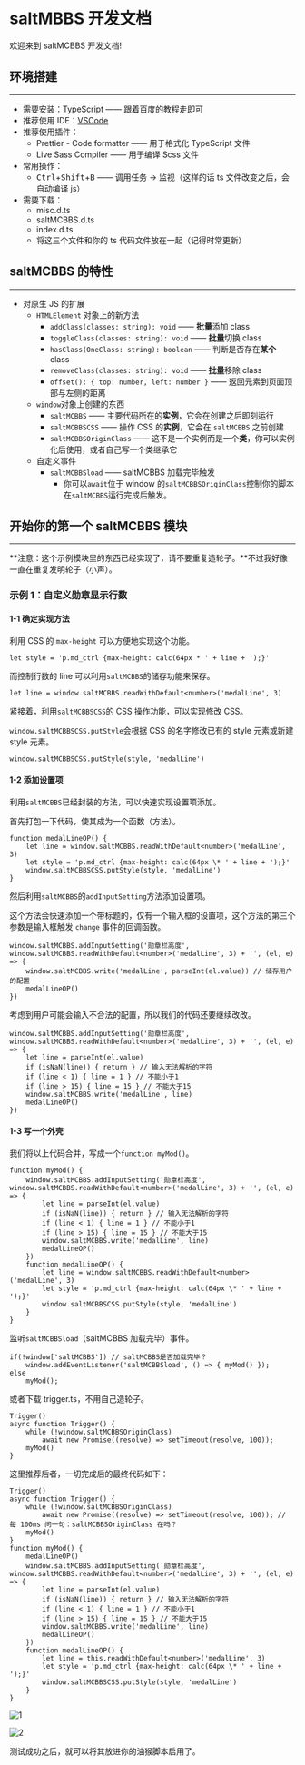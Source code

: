 # saltMBBS 开发文档

欢迎来到 saltMCBBS 开发文档!

## 环境搭建

---

-   需要安装：[TypeScript](https://www.tslang.cn/index.html) —— 跟着百度的教程走即可
-   推荐使用 IDE：[VSCode](https://code.visualstudio.com/)
-   推荐使用插件：
    -   Prettier - Code formatter —— 用于格式化 TypeScript 文件
    -   Live Sass Compiler —— 用于编译 Scss 文件
-   常用操作：
    -   <kbd>Ctrl</kbd>+<kbd>Shift</kbd>+<kbd>B</kbd> —— 调用任务 -> 监视（这样的话 ts 文件改变之后，会自动编译 js）
-   需要下载：
    -   misc.d.ts
    -   saltMCBBS.d.ts
    -   index.d.ts
    -   将这三个文件和你的 ts 代码文件放在一起（记得时常更新）

## saltMCBBS 的特性

---

-   对原生 JS 的扩展
    -   `HTMLElement` 对象上的新方法
        -   `addClass(classes: string): void` —— **批量**添加 class
        -   `toggleClass(classes: string): void` —— **批量**切换 class
        -   `hasClass(OneClass: string): boolean` —— 判断是否存在**某个** class
        -   `removeClass(classes: string): void` —— **批量**移除 class
        -   `offset(): { top: number, left: number }` —— 返回元素到页面顶部与左侧的距离
    -   `window`对象上创建的东西
        -   `saltMCBBS` —— 主要代码所在的**实例**，它会在创建之后即刻运行
        -   `saltMCBBSCSS` —— 操作 CSS 的**实例**，它会在 `saltMCBBS` 之前创建
        -   `saltMCBBSOriginClass` —— 这不是一个实例而是一个**类**，你可以实例化后使用，或者自己写一个类继承它
    -   自定义事件
        -   `saltMCBBSload` —— saltMCBBS 加载完毕触发
            -   你可以`await`位于 window 的`saltMCBBSOriginClass`控制你的脚本在`saltMCBBS`运行完成后触发。

## 开始你的第一个 saltMCBBS 模块

---

**注意：这个示例模块里的东西已经实现了，请不要重复造轮子。**不过我好像一直在重复发明轮子（小声）。

### 示例 1：自定义勋章显示行数

#### 1-1 确定实现方法

利用 CSS 的 `max-height` 可以方便地实现这个功能。

```
let style = 'p.md_ctrl {max-height: calc(64px * ' + line + ');}'
```

而控制行数的 line 可以利用`saltMCBBS`的储存功能来保存。

```
let line = window.saltMCBBS.readWithDefault<number>('medalLine', 3)
```

紧接着，利用`saltMCBBSCSS`的 CSS 操作功能，可以实现修改 CSS。

`window.saltMCBBSCSS.putStyle`会根据 CSS 的名字修改已有的 style 元素或新建 style 元素。

```
window.saltMCBBSCSS.putStyle(style, 'medalLine')
```

#### 1-2 添加设置项

利用`saltMCBBS`已经封装的方法，可以快速实现设置项添加。

首先打包一下代码，使其成为一个函数（方法）。

```
function medalLineOP() {
    let line = window.saltMCBBS.readWithDefault<number>('medalLine', 3)
    let style = 'p.md_ctrl {max-height: calc(64px \* ' + line + ');}'
    window.saltMCBBSCSS.putStyle(style, 'medalLine')
}
```

然后利用`saltMCBBS`的`addInputSetting`方法添加设置项。

这个方法会快速添加一个带标题的，仅有一个输入框的设置项，这个方法的第三个参数是输入框触发 `change` 事件的回调函数。

```
window.saltMCBBS.addInputSetting('勋章栏高度', window.saltMCBBS.readWithDefault<number>('medalLine', 3) + '', (el, e) => {
    window.saltMCBBS.write('medalLine', parseInt(el.value)) // 储存用户的配置
    medalLineOP()
})
```

考虑到用户可能会输入不合法的配置，所以我们的代码还要继续改改。

```
window.saltMCBBS.addInputSetting('勋章栏高度', window.saltMCBBS.readWithDefault<number>('medalLine', 3) + '', (el, e) => {
    let line = parseInt(el.value)
    if (isNaN(line)) { return } // 输入无法解析的字符
    if (line < 1) { line = 1 } // 不能小于1
    if (line > 15) { line = 15 } // 不能大于15
    window.saltMCBBS.write('medalLine', line)
    medalLineOP()
})
```

#### 1-3 写一个外壳

我们将以上代码合并，写成一个`function myMod()`。

```
function myMod() {
    window.saltMCBBS.addInputSetting('勋章栏高度', window.saltMCBBS.readWithDefault<number>('medalLine', 3) + '', (el, e) => {
        let line = parseInt(el.value)
        if (isNaN(line)) { return } // 输入无法解析的字符
        if (line < 1) { line = 1 } // 不能小于1
        if (line > 15) { line = 15 } // 不能大于15
        window.saltMCBBS.write('medalLine', line)
        medalLineOP()
    })
    function medalLineOP() {
        let line = window.saltMCBBS.readWithDefault<number>('medalLine', 3)
        let style = 'p.md_ctrl {max-height: calc(64px \* ' + line + ');}'
        window.saltMCBBSCSS.putStyle(style, 'medalLine')
    }
}
```

监听`saltMCBBSload`（saltMCBBS 加载完毕）事件。

```
if(!window['saltMCBBS']) // saltMCBBS是否加载完毕？
    window.addEventListener('saltMCBBSload', () => { myMod() });
else
    myMod();
```

或者下载 trigger.ts，不用自己造轮子。

```
Trigger()
async function Trigger() {
    while (!window.saltMCBBSOriginClass)
        await new Promise((resolve) => setTimeout(resolve, 100));
    myMod()
}
```

这里推荐后者，一切完成后的最终代码如下：

```
Trigger()
async function Trigger() {
    while (!window.saltMCBBSOriginClass)
        await new Promise((resolve) => setTimeout(resolve, 100)); // 每 100ms 问一句：saltMCBBSOriginClass 在吗？
    myMod()
}
function myMod() {
    medalLineOP()
    window.saltMCBBS.addInputSetting('勋章栏高度', window.saltMCBBS.readWithDefault<number>('medalLine', 3) + '', (el, e) => {
        let line = parseInt(el.value)
        if (isNaN(line)) { return } // 输入无法解析的字符
        if (line < 1) { line = 1 } // 不能小于1
        if (line > 15) { line = 15 } // 不能大于15
        window.saltMCBBS.write('medalLine', line)
        medalLineOP()
    })
    function medalLineOP() {
        let line = this.readWithDefault<number>('medalLine', 3)
        let style = 'p.md_ctrl {max-height: calc(64px \* ' + line + ');}'
        window.saltMCBBSCSS.putStyle(style, 'medalLine')
    }
}
```

![1](https://s3.ax1x.com/2020/12/05/DLecFA.png)

![2](https://s3.ax1x.com/2020/12/05/DLegJI.png)

测试成功之后，就可以将其放进你的油猴脚本启用了。
